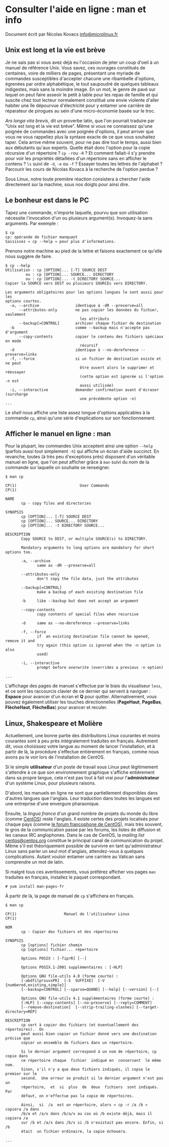 Consulter l'aide en ligne : man et info
=======================================

Document écrit par Nicolas Kovacs <info@microlinux.fr>

Unix est long et la vie est brève
---------------------------------

Je ne sais pas si vous avez déjà eu l'occasion de jeter un coup d'oeil à un
manuel de référence Unix. Vous savez, ces ouvrages constitués de centaines,
voire de milliers de pages, présentant une myriade de commandes susceptibles
d'accepter chacune une ribambelle d'options, égrenées par ordre alphabétique,
le tout saupoudré de quelques tableaux indigestes, mais sans la moindre image.
En un mot, le genre de pavé sur lequel on peut faire asseoir le petit à table
pour les repas de famille et qui suscite chez tout lecteur normalement
constitué une envie violente d'aller habiter une île dépourvue d'électricité
pour y entamer une carrière de réparateur de pirogues au sein d'une
micro-économie basée sur le troc. 

*Ars longa vita brevis*, dit un proverbe latin, que l'on pourrait traduire par 
"Unix est long et la vie est brève". Même si vous ne connaissez qu'une poignée
de commandes avec une poignée d'options, il peut arriver que vous ne vous
rappeliez plus la syntaxe exacte de ce que vous souhaitez taper. Cela arrive
même souvent, pour ne pas dire tout le temps, aussi bien aux débutants qu'aux
experts. Quelle était donc l'option pour la copie récursive d'un répertoire ?
`cp -r`ou `-R` ? Et comment fallait-il s'y prendre pour voir les propriétés
détaillées d'un répertoire sans en afficher le contenu ? `ls` suivi de `-d`,
`-e` ou `-f` ? Essayer toutes les lettres de l'alphabet ? Parcourir les cours
de Nicolas Kovacs à la recherche de l'option perdue ?

Sous Linux, notre toute première réaction consistera à chercher l'aide
directement sur la machine, sous nos doigts pour ainsi dire.


Le bonheur est dans le PC
-------------------------

Tapez une commande, n'importe laquelle, pourvu que son utilisation nécessite
l'invocation d'un ou plusieurs argument(s). Invoquez-la sans arguments. Par
exemple :

```
$ cp
cp: opérande de fichier manquant
Saisissez « cp --help » pour plus d'informations.
```

Prenons notre machine au pied de la lettre et faisons exactement ce qu'elle
nous suggère de faire.

```
$ cp --help
Utilisation : cp [OPTION]... [-T] SOURCE DEST
         ou : cp [OPTION]... SOURCE... DIRECTORY
         ou : cp [OPTION]... -t DIRECTORY SOURCE...
Copier la SOURCE vers DEST ou plusieurs SOURCEs vers DIRECTORY.

Les arguments obligatoires pour les options longues le sont aussi pour les
options courtes.
  -a, --archive                identique à -dR --preserve=all
      --attributes-only        ne pas copier les données du fichier, seulement
                                 les attributs
      --backup[=CONTROL]       archiver chaque fichier de destination
  -b                           comme --backup mais n'accepte pas d'argument
      --copy-contents          copier le contenu des fichiers spéciaux en mode
                                 récursif
  -d                           identique à --no-dereference --preserve=links
  -f, --force                  si un fichier de destination existe et ne peut
                                 être ouvert alors le supprimer et réessayer
                                 (cette option est ignorée si l'option -n est
                                 aussi utilisée)
  -i, --interactive            demander confirmation avant d'écraser (surcharge
                                 une précédente option -n)
...
```

Le *shell* nous affiche une liste assez longue d'options applicables à la
commande `cp`, ainsi qu'une série d'explications sur son fonctionnement.


Afficher le manuel en ligne : man
---------------------------------

Pour la plupart, les commandes Unix acceptent ainsi une option `--help`
(parfois aussi tout simplement `-h`) qui affiche un écran d'aide succinct. En
revanche, toutes (à très peu d'exceptions près) disposent d'un véritable manuel
en ligne, que l'on peut afficher grâce à `man` suivi du nom de la commande sur
laquelle on souhaite se renseigner.

```
$ man cp

CP(1)                            User Commands                          CP(1)

NAME
       cp - copy files and directories

SYNOPSIS
       cp [OPTION]... [-T] SOURCE DEST
       cp [OPTION]... SOURCE... DIRECTORY
       cp [OPTION]... -t DIRECTORY SOURCE...

DESCRIPTION
       Copy SOURCE to DEST, or multiple SOURCE(s) to DIRECTORY.

       Mandatory arguments to long options are mandatory for short options too.

       -a, --archive
              same as -dR --preserve=all

       --attributes-only
              don't copy the file data, just the attributes

       --backup[=CONTROL]
              make a backup of each existing destination file

       -b     like --backup but does not accept an argument

       --copy-contents
              copy contents of special files when recursive

       -d     same as --no-dereference --preserve=links

       -f, --force
              if  an existing destination file cannot be opened, remove it and
              try again (this option is ignored when the -n option is also
              used)

       -i, --interactive
              prompt before overwrite (overrides a previous -n option)
      
...
```

L'affichage des pages de manuel s'effectue par le biais du visualiseur `less`,
et ce sont les raccourcis clavier de ce dernier qui servent à naviguer :
**Espace** pour avancer d'un écran et **Q** pour quitter. Alternativement, vous
pouvez également utiliser les touches directionnelles (**PageHaut**,
**PageBas**, **FlècheHaut**, **FlècheBas**) pour avancer et reculer.


Linux, Shakespeare et Molière
-----------------------------

Actuellement, une bonne partie des distributions Linux courantes et moins
courantes sont à peu près intégralement traduites en français. Autrement dit,
vous choisissez votre langue au moment de lancer l'installation, et à partir de
là, la procédure s'effectue entièrement en français, comme nous avons pu le
voir lors de l'installation de CentOS. 

Si le simple **utilisateur** d'un poste de travail sous Linux peut légitimement
s'attendre à ce que son environnement graphique s'affiche entièrement dans sa
propre langue, cela n'est pas tout à fait vrai pour l'**administrateur** d'un
système Linux, pour plusieurs raisons.

D'abord, les manuels en ligne ne sont que partiellement disponibles dans
d'autres langues que l'anglais. Leur traduction dans toutes les langues est une
entreprise d'une envergure pharaonique. 

Ensuite, la *lingua franca* d'un grand nombre de projets du monde du libre
(comme [CentOS](https://www.centos.org/)) reste l'anglais. Il existe certes des
projets localisés pour chaque pays (comme [le forum francophone de
CentOS](https://fr.centos.org/)), mais très souvent, le gros de la
communication passe par les forums, les listes de diffusion et les canaux IRC
anglophones. Dans le cas de CentOS, la *mailing list*
[centos@centos.org](https://lists.centos.org/mailman/listinfo/centos) constitue
le principal canal de communication du projet. Même s'il est théoriquement
possible de survivre en tant qu'administrateur Linux sans parler un seul mot
d'anglais, attendez-vous à quelques complications.  Autant vouloir entamer une
carrière au Vatican sans comprendre un mot de latin. 

Si malgré tous ces avertissements, vous préférez afficher vos pages `man`
traduites en français, installez le paquet correspondant.

```
# yum install man-pages-fr
```

À partir de là, la page de manuel de `cp` s'affichera en français.

```
$ man cp

CP(1)                     Manuel de l'utilisateur Linux                     CP(1)

NOM
       cp - Copier des fichiers et des répertoires

SYNOPSIS
       cp [options] fichier chemin
       cp [options] fichier... répertoire

       Options POSIX : [-fiprR] [--]

       Options POSIX.1-2001 supplémentaires : [-HLP]

       Options GNU file-utils 4.0 (forme courte) :
       [-abdfilprsuvxPR]  [-S  SUFFIXE]  [-V {numbered,existing,simple}]
       [--backup=CONTROL] [--sparse=QUAND] [--help] [--version] [--]

       Options GNU file-utils 4.1 supplémentaires (forme courte) :
       [-HLP] [--copy-contents] [--no-preserve] [--reply=COMMENT]
       [--remove-destination]  [--strip-trailing-slashes] [--target-directory=RÉP]

DESCRIPTION
       cp sert à copier des fichiers (et éventuellement des répertoires).  On
       peut aussi bien copier un fichier donné vers une destination précise que
       copier un ensemble de fichiers dans un répertoire.

       Si le dernier argument correspond à un nom de répertoire, cp copie dans
       ce répertoire chaque  fichier  indiqué en  conservant  le même nom.
       Sinon, s'il n'y a que deux fichiers indiqués, il copie le premier sur le
       second.  Une erreur se produit si le dernier argument n'est pas un
       répertoire,  et  si  plus  de  deux  fichiers  sont indiqués. Par
       défaut, on n'effectue pas la copie de répertoires.

       Ainsi,  si  /a  est un répertoire, alors « cp -r /a /b » copiera /a dans
       /b/a et /a/x dans /b/a/x au cas où /b existe déjà, mais il copiera /a
       sur /b et /a/x dans /b/x si /b n'existait pas encore. Enfin, si  /b
       était  un fichier ordinaire, la copie échouera.

...
```


